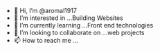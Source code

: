 - 👋 Hi, I’m @aromal1917
- 👀 I’m interested in ...Building Websites
- 🌱 I’m currently learning ...Front end technologies
- 💞️ I’m looking to collaborate on ...web projects
- 📫 How to reach me ...

<!---
aromal1917/aromal1917 is a ✨ special ✨ repository because its `README.md` (this file) appears on your GitHub profile.
You can click the Preview link to take a look at your changes.
--->
